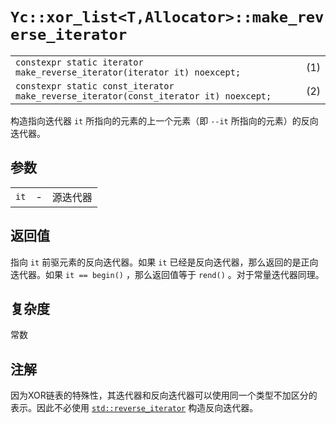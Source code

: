 # `Yc::xor_list<T,Allocator>::make_reverse_iterator`

|||
|:-|:-|
|`constexpr static iterator make_reverse_iterator(iterator it) noexcept;`|(1)|
|`constexpr static const_iterator make_reverse_iterator(const_iterator it) noexcept;`|(2)|

构造指向迭代器 `it` 所指向的元素的上一个元素（即 `--it` 所指向的元素）的反向迭代器。

## 参数

||||
|-:|-|:-|
|`it`|-|源迭代器|

## 返回值

指向 `it` 前驱元素的反向迭代器。如果 `it` 已经是反向迭代器，那么返回的是正向迭代器。如果 `it == begin()` ，那么返回值等于 `rend()` 。对于常量迭代器同理。

## 复杂度

常数

## 注解

因为XOR链表的特殊性，其迭代器和反向迭代器可以使用同一个类型不加区分的表示。因此不必使用 [`std::reverse_iterator`](http://zh.cppreference.com/w/cpp/iterator/reverse_iterator) 构造反向迭代器。
